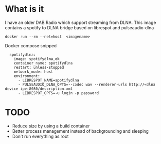 # What is it
I have an older DAB Radio which support streaming from DLNA.
This image contains a spotify to DLNA bridge based on librespot and pulseaudio-dlna

```
docker run --rm --net=host  <imagename>
```

Docker compose snipped
```
  spotifydlna:
    image: spotifydlna_ok
    container_name: spotifydlna
    restart: unless-stopped
    network_mode: host
    environment:
      - LIBRESPOT_NAME=spotifydlna
      - PULSEAUDIO_DLNA_OPTS=--codec wav --renderer-urls http://<dlna device ip>:8080/description.xml
      - LIBRESPOT_OPTS=-u login -p password
```

# TODO
* Reduce size by using a build container
* Better process management instead of backgrounding and sleeping
* Don't run everything as root
